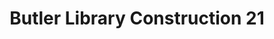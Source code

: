 ---
pid: '48'
_date: 6-Feb-33
derivativo_link: https://derivativo-2.library.columbia.edu/iiif/2/ldpd:341219/
dlc_link: https://dlc.library.columbia.edu/catalog/cul:r4xgxd25j8
format: photographs
iiif_json: https://derivativo-2.library.columbia.edu/iiif/2/ldpd:341219/info.json
_name: Beals, A. Tennyson
native_jpg: https://derivativo-2.library.columbia.edu/iiif/2/ldpd:341219/full/!768,768/0/native.jpg
shelf_location: Box no. Box 162, Folder no. Folder 12 (Buildings & Grounds - Morningside
  - Butler Library, Construction 1933-1934), Historical Photograph Collection
subjects: Academic libraries; New York (N.Y.); Butler Library
summary: Butler Library construction, 6 February 1933.
title: Butler Library Construction 21
permalink: /photos/48/
layout: photo-page
---